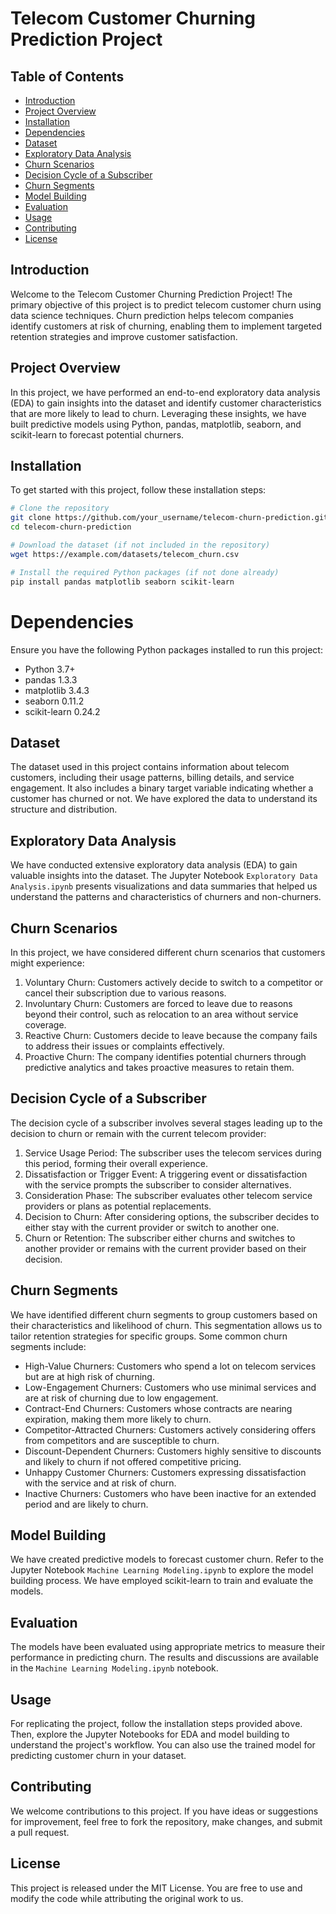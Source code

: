 # Telecom Customer Churning Prediction Project



## Table of Contents
- [Introduction](#introduction)
- [Project Overview](#project-overview)
- [Installation](#installation)
- [Dependencies](#dependencies)
- [Dataset](#dataset)
- [Exploratory Data Analysis](#exploratory-data-analysis)
- [Churn Scenarios](#churn-scenarios)
- [Decision Cycle of a Subscriber](#decision-cycle-of-a-subscriber)
- [Churn Segments](#churn-segments)
- [Model Building](#model-building)
- [Evaluation](#evaluation)
- [Usage](#usage)
- [Contributing](#contributing)
- [License](#license)

## Introduction
Welcome to the Telecom Customer Churning Prediction Project! The primary objective of this project is to predict telecom customer churn using data science techniques. Churn prediction helps telecom companies identify customers at risk of churning, enabling them to implement targeted retention strategies and improve customer satisfaction.

## Project Overview
In this project, we have performed an end-to-end exploratory data analysis (EDA) to gain insights into the dataset and identify customer characteristics that are more likely to lead to churn. Leveraging these insights, we have built predictive models using Python, pandas, matplotlib, seaborn, and scikit-learn to forecast potential churners.

## Installation
To get started with this project, follow these installation steps:

```bash
# Clone the repository
git clone https://github.com/your_username/telecom-churn-prediction.git
cd telecom-churn-prediction

# Download the dataset (if not included in the repository)
wget https://example.com/datasets/telecom_churn.csv

# Install the required Python packages (if not done already)
pip install pandas matplotlib seaborn scikit-learn
```
# Dependencies
Ensure you have the following Python packages installed to run this project:

- Python 3.7+
- pandas 1.3.3
- matplotlib 3.4.3
- seaborn 0.11.2
- scikit-learn 0.24.2

## Dataset
The dataset used in this project contains information about telecom customers, including their usage patterns, billing details, and service engagement. It also includes a binary target variable indicating whether a customer has churned or not. We have explored the data to understand its structure and distribution.

## Exploratory Data Analysis
We have conducted extensive exploratory data analysis (EDA) to gain valuable insights into the dataset. The Jupyter Notebook `Exploratory Data Analysis.ipynb` presents visualizations and data summaries that helped us understand the patterns and characteristics of churners and non-churners.

## Churn Scenarios
In this project, we have considered different churn scenarios that customers might experience:

1. Voluntary Churn: Customers actively decide to switch to a competitor or cancel their subscription due to various reasons.
2. Involuntary Churn: Customers are forced to leave due to reasons beyond their control, such as relocation to an area without service coverage.
3. Reactive Churn: Customers decide to leave because the company fails to address their issues or complaints effectively.
4. Proactive Churn: The company identifies potential churners through predictive analytics and takes proactive measures to retain them.

## Decision Cycle of a Subscriber
The decision cycle of a subscriber involves several stages leading up to the decision to churn or remain with the current telecom provider:

1. Service Usage Period: The subscriber uses the telecom services during this period, forming their overall experience.
2. Dissatisfaction or Trigger Event: A triggering event or dissatisfaction with the service prompts the subscriber to consider alternatives.
3. Consideration Phase: The subscriber evaluates other telecom service providers or plans as potential replacements.
4. Decision to Churn: After considering options, the subscriber decides to either stay with the current provider or switch to another one.
5. Churn or Retention: The subscriber either churns and switches to another provider or remains with the current provider based on their decision.

## Churn Segments
We have identified different churn segments to group customers based on their characteristics and likelihood of churn. This segmentation allows us to tailor retention strategies for specific groups. Some common churn segments include:

- High-Value Churners: Customers who spend a lot on telecom services but are at high risk of churning.
- Low-Engagement Churners: Customers who use minimal services and are at risk of churning due to low engagement.
- Contract-End Churners: Customers whose contracts are nearing expiration, making them more likely to churn.
- Competitor-Attracted Churners: Customers actively considering offers from competitors and are susceptible to churn.
- Discount-Dependent Churners: Customers highly sensitive to discounts and likely to churn if not offered competitive pricing.
- Unhappy Customer Churners: Customers expressing dissatisfaction with the service and at risk of churn.
- Inactive Churners: Customers who have been inactive for an extended period and are likely to churn.

## Model Building
We have created predictive models to forecast customer churn. Refer to the Jupyter Notebook `Machine Learning Modeling.ipynb` to explore the model building process. We have employed scikit-learn to train and evaluate the models.

## Evaluation
The models have been evaluated using appropriate metrics to measure their performance in predicting churn. The results and discussions are available in the `Machine Learning Modeling.ipynb` notebook.

## Usage
For replicating the project, follow the installation steps provided above. Then, explore the Jupyter Notebooks for EDA and model building to understand the project's workflow. You can also use the trained model for predicting customer churn in your dataset.

## Contributing
We welcome contributions to this project. If you have ideas or suggestions for improvement, feel free to fork the repository, make changes, and submit a pull request.

## License
This project is released under the MIT License. You are free to use and modify the code while attributing the original work to us.

